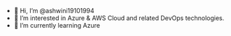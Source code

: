 - 👋 Hi, I’m @ashwini19101994
- 👀 I’m interested in Azure & AWS Cloud and related DevOps technologies.
- 🌱 I’m currently learning Azure


<!---
ashwini19101994/ashwini19101994 is a ✨ special ✨ repository because its `README.md` (this file) appears on your GitHub profile.
You can click the Preview link to take a look at your changes.
--->
